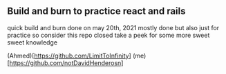 ## Build and burn to practice react and rails
quick build and burn done on may 20th, 2021
mostly done but also just for practice so consider this repo closed
take a peek for some more sweet sweet knowledge 





(Ahmed)[https://github.com/LimitToInfinity]
(me)[https://github.com/notDavidHenderosn]
